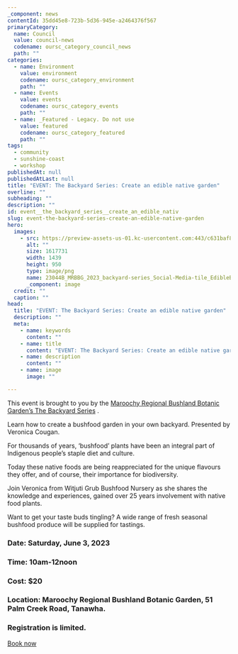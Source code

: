 ```yaml
---
_component: news
contentId: 35dd45e8-723b-5d36-945e-a2464376f567
primaryCategory:
  name: Council
  value: council-news
  codename: oursc_category_council_news
  path: ""
categories:
  - name: Environment
    value: environment
    codename: oursc_category_environment
    path: ""
  - name: Events
    value: events
    codename: oursc_category_events
    path: ""
  - name: _Featured - Legacy. Do not use
    value: featured
    codename: oursc_category_featured
    path: ""
tags:
  - community
  - sunshine-coast
  - workshop
publishedAt: null
publishedAtLast: null
title: "EVENT: The Backyard Series: Create an edible native garden"
overline: ""
subheading: ""
description: ""
id: event__the_backyard_series__create_an_edible_nativ
slug: event-the-backyard-series-create-an-edible-native-garden
hero:
  images:
    - src: https://preview-assets-us-01.kc-usercontent.com:443/c631baf8-1b46-001f-580c-d0001b68b4a8/fdd6b9bd-347a-45fe-9ed0-96cc40dda65f/23044B_MRBBG_2023_backyard-series_Social-Media-tile_EdibleBushfood-e1686179028904.png
      alt: ""
      size: 1617731
      width: 1439
      height: 950
      type: image/png
      name: 23044B_MRBBG_2023_backyard-series_Social-Media-tile_EdibleBushfood-e1686179028904.png
      _component: image
  credit: ""
  caption: ""
head:
  title: "EVENT: The Backyard Series: Create an edible native garden"
  description: ""
  meta:
    - name: keywords
      content: ""
    - name: title
      content: "EVENT: The Backyard Series: Create an edible native garden"
    - name: description
      content: ""
    - name: image
      image: ""

---
```

This event is brought to you by the [Maroochy Regional Bushland Botanic Garden’s The Backyard Series](https://oursc.com.au/community/events/learn-how-to-create-a-beautiful-native-garden)
.

Learn how to create a bushfood garden in your own backyard. Presented by Veronica Cougan.

For thousands of years, ‘bushfood’ plants have been an integral part of Indigenous people’s staple diet and culture.

Today these native foods are being reappreciated for the unique flavours they offer, and of course, their importance for biodiversity.

Join Veronica from Witjuti Grub Bushfood Nursery as she shares the knowledge and experiences, gained over 25 years involvement with native food plants.

Want to get your taste buds tingling? A wide range of fresh seasonal bushfood produce will be supplied for tastings.

### Date: Saturday, June 3, 2023

### Time: 10am-12noon

### Cost: $20

### Location: Maroochy Regional Bushland Botanic Garden, 51 Palm Creek Road, Tanawha.

### Registration is limited.

[Book now](https://botanic-garden.sunshinecoast.qld.gov.au/see-and-do/whats-on/create-a-native-edible-bushfood-garden)
